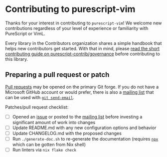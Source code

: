 # Contributing to purescript-vim

Thanks for your interest in contributing to `purescript-vim`! We welcome new contributions regardless of your level of experience or familiarity with PureScript or VimL.

Every library in the Contributors organization shares a simple handbook that helps new contributors get started. With that in mind, please [read the short contributing guide on purescript-contrib/governance](https://github.com/purescript-contrib/governance/blob/main/contributing.md) before contributing to this library.

## Preparing a pull request or patch

[Pull requests](https://github.com/purescript-contrib/purescript-vim/pulls) may be opened on the primary Git forge. If you do not have a Microsoft GitHub account or would prefer, there is also a [mailing list](https://lists.sr.ht/~toastal/purescript-vim) that can be used with [`git send-email`](https://git-send-email.io).

Patches/pull request checklist:

- [ ] Opened an [issue](https://github.com/purescript-contrib/purescript-aff/issues) or posted to the [mailing list](https://lists.sr.ht/~toastal/purescript-vim) before investing a significant amount of work into changes
- [ ] Update README.md with any new configuration options and behavior
- [ ] Update CHANGELOG.md with the proposed changes
- [ ] Run `./generate-doc.sh` to re-generate the documentation (requires [`npx`](https://www.npmjs.com/package/npx) which can be gotten from Nix shell)
- [ ] Run linters via `nix flake check`

